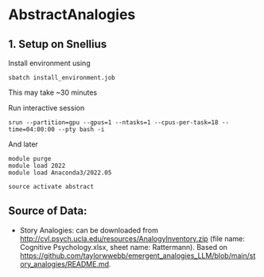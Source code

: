 # AbstractAnalogies

## 1. Setup on Snellius
Install environment using
```
sbatch install_environment.job
```
This may take ~30 minutes

Run interactive session
```
srun --partition=gpu --gpus=1 --ntasks=1 --cpus-per-task=18 --time=04:00:00 --pty bash -i
```

And later
```
module purge
module load 2022
module load Anaconda3/2022.05

source activate abstract
```

## Source of Data:
- Story Analogies: can be downloaded from http://cvl.psych.ucla.edu/resources/AnalogyInventory.zip (file name: Cognitive Psychology.xlsx, sheet name: Rattermann). Based on https://github.com/taylorwwebb/emergent_analogies_LLM/blob/main/story_analogies/README.md.
